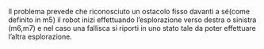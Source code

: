  
Il problema prevede che riconosciuto un ostacolo fisso davanti a sé(come definito in m5) il robot inizi effettuando l’esplorazione verso destra o sinistra (m6,m7) e nel caso una fallisca si riporti in uno stato tale da poter effettuare l’altra esplorazione.

